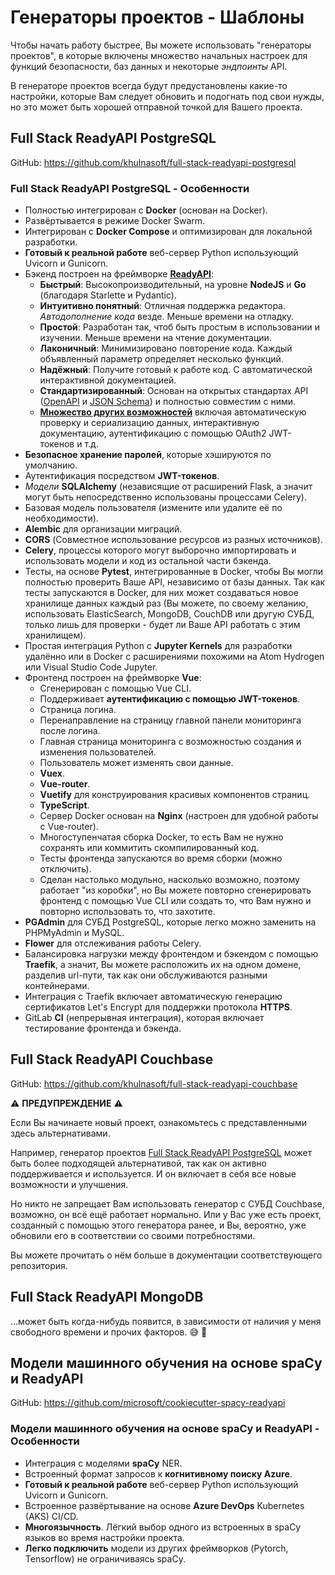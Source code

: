 # Генераторы проектов - Шаблоны

Чтобы начать работу быстрее, Вы можете использовать "генераторы проектов", в которые включены множество начальных настроек для функций безопасности, баз данных и некоторые  <dfn title="также известные как маршруты, URLы, ручки, ">эндпоинты</dfn> API.

В генераторе проектов всегда будут предустановлены какие-то настройки, которые Вам следует обновить и подогнать под свои нужды, но это может быть хорошей отправной точкой для Вашего проекта.

## Full Stack ReadyAPI PostgreSQL

GitHub: <a href="https://github.com/khulnasoft/full-stack-readyapi-postgresql" class="external-link" target="_blank">https://github.com/khulnasoft/full-stack-readyapi-postgresql</a>

### Full Stack ReadyAPI PostgreSQL - Особенности

* Полностью интегрирован с **Docker** (основан на Docker).
* Развёртывается в режиме Docker Swarm.
* Интегрирован с **Docker Compose** и оптимизирован для локальной разработки.
* **Готовый к реальной работе** веб-сервер Python использующий Uvicorn и Gunicorn.
* Бэкенд построен на фреймворке <a href="https://github.com/khulnasoft/readyapi" class="external-link" target="_blank">**ReadyAPI**</a>:
    * **Быстрый**: Высокопроизводительный, на уровне **NodeJS** и **Go** (благодаря Starlette и Pydantic).
    * **Интуитивно понятный**: Отличная поддержка редактора. <dfn title="также известное как автозаполнение, интеллектуальность, автозавершение">Автодополнение кода</dfn> везде. Меньше времени на отладку.
    * **Простой**: Разработан так, чтоб быть простым в использовании и изучении. Меньше времени на чтение документации.
    * **Лаконичный**: Минимизировано повторение кода. Каждый объявленный параметр определяет несколько функций.
    * **Надёжный**: Получите готовый к работе код. С автоматической интерактивной документацией.
    * **Стандартизированный**: Основан на открытых стандартах API (<a href="https://github.com/OAI/OpenAPI-Specification" class="external-link" target="_blank">OpenAPI</a> и <a href="https://json-schema.org/" class="external-link" target="_blank">JSON Schema</a>) и полностью совместим с ними.
    * <a href="https://readyapi.khulnasoft.com/features/" class="external-link" target="_blank">**Множество других возможностей**</a> включая автоматическую проверку и сериализацию данных, интерактивную документацию, аутентификацию с помощью OAuth2 JWT-токенов и т.д.
* **Безопасное хранение паролей**, которые хэшируются по умолчанию.
* Аутентификация посредством **JWT-токенов**.
* <dfn title="Python-объекты связанные с базами данных">Модели</dfn>  **SQLAlchemy** (независящие от расширений Flask, а значит могут быть непосредственно использованы процессами Celery).
* Базовая модель пользователя (измените или удалите её по необходимости).
* **Alembic** для организации миграций.
* **CORS** (Совместное использование ресурсов из разных источников).
* **Celery**, процессы которого могут выборочно импортировать и использовать модели и код из остальной части бэкенда.
* Тесты, на основе **Pytest**, интегрированные в Docker, чтобы Вы могли полностью проверить Ваше API, независимо от базы данных. Так как тесты запускаются в Docker, для них может создаваться новое хранилище данных каждый раз (Вы можете, по своему желанию, использовать ElasticSearch, MongoDB, CouchDB или другую СУБД, только лишь для проверки - будет ли Ваше API работать с этим хранилищем).
* Простая интеграция Python с **Jupyter Kernels** для разработки удалённо или в Docker с расширениями похожими на Atom Hydrogen или Visual Studio Code Jupyter.
* Фронтенд построен на фреймворке **Vue**:
    * Сгенерирован с помощью Vue CLI.
    * Поддерживает **аутентификацию с помощью JWT-токенов**.
    * Страница логина.
    * Перенаправление на страницу главной панели мониторинга после логина.
    * Главная страница мониторинга с возможностью создания и изменения пользователей.
    * Пользователь может изменять свои данные.
    * **Vuex**.
    * **Vue-router**.
    * **Vuetify** для конструирования красивых компонентов страниц.
    * **TypeScript**.
    * Сервер Docker основан на **Nginx** (настроен для удобной работы с Vue-router).
    * Многоступенчатая сборка Docker, то есть Вам не нужно сохранять или коммитить скомпилированный код.
    * Тесты фронтенда запускаются во время сборки (можно отключить).
    * Сделан настолько модульно, насколько возможно, поэтому работает "из коробки", но Вы можете повторно сгенерировать фронтенд с помощью Vue CLI или создать то, что Вам нужно и повторно использовать то, что захотите.
* **PGAdmin** для СУБД PostgreSQL, которые легко можно заменить на PHPMyAdmin и MySQL.
* **Flower** для отслеживания работы Celery.
* Балансировка нагрузки между фронтендом и бэкендом с помощью **Traefik**, а значит, Вы можете расположить их на одном домене, разделив url-пути, так как они обслуживаются разными контейнерами.
* Интеграция с Traefik включает автоматическую генерацию сертификатов Let's Encrypt для поддержки протокола **HTTPS**.
* GitLab **CI** (непрерывная интеграция), которая включает тестирование фронтенда и бэкенда.

## Full Stack ReadyAPI Couchbase

GitHub: <a href="https://github.com/khulnasoft/full-stack-readyapi-couchbase" class="external-link" target="_blank">https://github.com/khulnasoft/full-stack-readyapi-couchbase</a>

⚠️ **ПРЕДУПРЕЖДЕНИЕ** ⚠️

Если Вы начинаете новый проект, ознакомьтесь с представленными здесь альтернативами.

Например, генератор проектов <a href="https://github.com/khulnasoft/full-stack-readyapi-postgresql" class="external-link" target="_blank">Full Stack ReadyAPI PostgreSQL</a> может быть более подходящей альтернативой, так как он активно поддерживается и используется. И он включает в себя все новые возможности и улучшения.

Но никто не запрещает Вам использовать генератор с СУБД Couchbase, возможно, он всё ещё работает нормально. Или у Вас уже есть проект, созданный с помощью этого генератора ранее, и Вы, вероятно, уже обновили его в соответствии со своими потребностями.

Вы можете прочитать о нём больше в документации соответствующего репозитория.

## Full Stack ReadyAPI MongoDB

...может быть когда-нибудь появится, в зависимости от наличия у меня свободного времени и прочих факторов. 😅 🎉

## Модели машинного обучения на основе spaCy и ReadyAPI

GitHub: <a href="https://github.com/microsoft/cookiecutter-spacy-readyapi" class="external-link" target="_blank">https://github.com/microsoft/cookiecutter-spacy-readyapi</a>

### Модели машинного обучения на основе spaCy и ReadyAPI - Особенности

* Интеграция с моделями **spaCy** NER.
* Встроенный формат запросов к **когнитивному поиску Azure**.
* **Готовый к реальной работе** веб-сервер Python использующий Uvicorn и Gunicorn.
* Встроенное развёртывание на основе **Azure DevOps** Kubernetes (AKS) CI/CD.
* **Многоязычность**. Лёгкий выбор одного из встроенных в spaCy языков во время настройки проекта.
* **Легко подключить** модели из других фреймворков (Pytorch, Tensorflow) не ограничиваясь spaCy.
